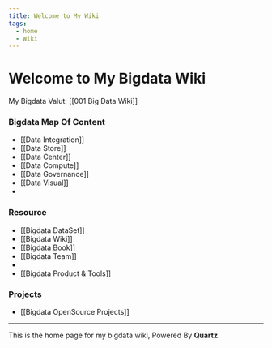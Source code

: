 ```yaml
---
title: Welcome to My Wiki
tags:
  - home
  - Wiki
---
```



# Welcome to My Bigdata Wiki

My Bigdata Valut: [[001 Big Data Wiki]]  


### Bigdata Map Of Content 

- [[Data Integration]]
- [[Data Store]]
- [[Data Center]]
- [[Data Compute]]
- [[Data Governance]]
- [[Data Visual]]
- 

### Resource 

- [[Bigdata DataSet]]
- [[Bigdata Wiki]]
- [[Bigdata Book]]
- [[Bigdata Team]]
- 
- [[Bigdata Product & Tools]]

### Projects

- [[Bigdata OpenSource Projects]]


---------

This is the home page for my bigdata wiki, Powered By **Quartz**.